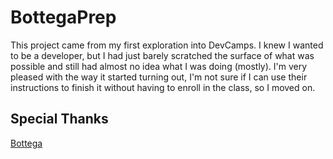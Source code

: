 # BottegaPrep
This project came from my first exploration into DevCamps. I knew I wanted to be a developer, but I had just barely scratched the surface of what was possible and still had almost no idea what I was doing (mostly). I'm very pleased with the way it started turning out, I'm not sure if I can use their instructions to finish it without having to enroll in the class, so I moved on.

## Special Thanks
[Bottega](bottega.devcamp.com)
